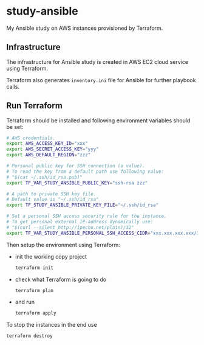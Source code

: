 study-ansible
================

My Ansible study on AWS instances provisioned by Terraform.

Infrastructure
-----------------

The infrastructure for Ansible study is created in AWS EC2 cloud service using Terraform.

Terraform also generates `inventory.ini` file for Ansible for further playbook calls.

Run Terraform
----------------

Terraform should be installed and following environment variables should be set:

```bash
# AWS credentials.
export AWS_ACCESS_KEY_ID="xxx"
export AWS_SECRET_ACCESS_KEY="yyy"
export AWS_DEFAULT_REGION="zzz"

# Personal public key for SSH connection (a value).
# To read the key from a default path use following value:
# "$(cat ~/.ssh/id_rsa.pub)"
export TF_VAR_STUDY_ANSIBLE_PUBLIC_KEY="ssh-rsa zzz"

# A path to private SSH key file.
# Default value is "~/.ssh/id_rsa"
export TF_STUDY_ANSIBLE_PRIVATE_KEY_FILE="~/.ssh/id_rsa"

# Set a personal SSH access security rule for the instance.
# To get personal external IP-address dynamically use:
# "$(curl --silent http://ipecho.net/plain)/32"
export TF_VAR_STUDY_ANSIBLE_PERSONAL_SSH_ACCESS_CIDR="xxx.xxx.xxx.xxx/32"
```

Then setup the environment using Terraform:

* init the working copy project

    ```bash
    terraform init
    ```

* check what Terraform is going to do

    ```bash
    terraform plan
    ```

* and run

    ```bash
    terraform apply
    ```

To stop the instances in the end use

```bash
terraform destroy
```
